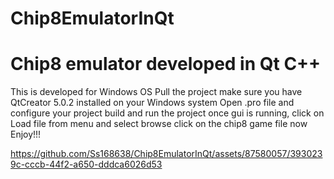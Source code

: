 # Chip8EmulatorInQt
# Chip8 emulator developed in Qt C++
This is developed for Windows OS
Pull the project
make sure you have QtCreator 5.0.2 installed on your Windows system
Open .pro file and configure your project
build and run the project
once gui is running, click on Load file from menu and select browse
click on the chip8 game file 
now Enjoy!!!

https://github.com/Ss168638/Chip8EmulatorInQt/assets/87580057/3930239c-cccb-44f2-a650-dddca6026d53


